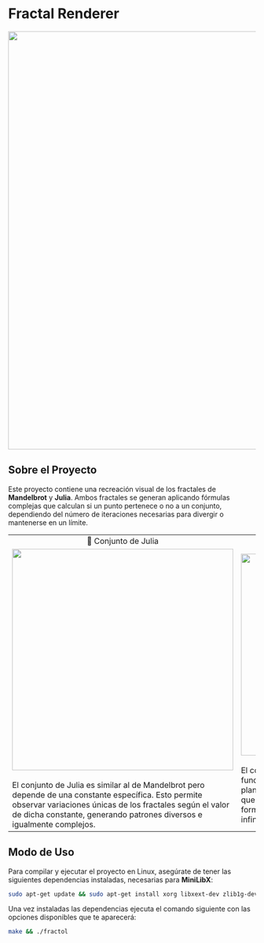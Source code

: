 # Fractal Renderer
<a href="#"><img width="850" align="center" src="https://github.com/user-attachments/assets/c924dcd0-50d9-48e5-8b41-eb9dbe960a8f"></a>

## Sobre el Proyecto

Este proyecto contiene una recreación visual de los fractales de **Mandelbrot** y **Julia**. Ambos fractales se generan aplicando fórmulas complejas que calculan si un punto pertenece o no a un conjunto, dependiendo del número de iteraciones necesarias para divergir o mantenerse en un límite. 

<table>
  <tr>
    <td align="center"> 🐚 Conjunto de Julia</td>
    <td align="center"> 🦚 Conjunto de Mandelbrot</td>
  </tr>
  <tr>
    <td>
      <a><img width="450" src="https://github.com/user-attachments/assets/e1891c98-88aa-4146-b188-247fb6a16b07"></a><br><br>
      El conjunto de Julia es similar al de Mandelbrot pero depende de una constante específica. Esto permite observar variaciones únicas de los fractales según el valor de dicha constante, generando patrones diversos e igualmente complejos.<br>
  </td>
  <td>
      <a><img width="410" src="https://github.com/user-attachments/assets/cb4f3769-7ce9-4a67-ae56-aafe8dfb9dc5"></a><br><br>
      El conjunto de Mandelbrot se genera al iterar una función cuadrática compleja sobre cada punto en el plano complejo y verificar su divergencia. Los puntos que no divergen permanecen en el conjunto, formando una estructura con un borde intrincado e infinito.
  </td>
  </tr>
</table>

## Modo de Uso

Para compilar y ejecutar el proyecto en Linux, asegúrate de tener las siguientes dependencias instaladas, necesarias para **MiniLibX**:

```bash
sudo apt-get update && sudo apt-get install xorg libxext-dev zlib1g-dev libbsd-dev
```
Una vez instaladas las dependencias ejecuta el comando siguiente con las opciones disponibles que te aparecerá:
```bash
make && ./fractol
```
